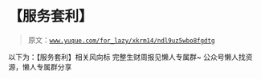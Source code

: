 # 【服务套利】

> 原文：[`www.yuque.com/for_lazy/xkrm14/ndl9uz5wbo8fgdtg`](https://www.yuque.com/for_lazy/xkrm14/ndl9uz5wbo8fgdtg)

<ne-p id="ud93d122a" data-lake-id="ud93d122a">以下为：【服务套利】相关风向标</ne-p> <ne-p id="u2b2e6e32" data-lake-id="u2b2e6e32">完整生财周报见懒人专属群~</ne-p> <ne-p id="u5fda7076" data-lake-id="u5fda7076">公众号懒人找资源，懒人专属群分享</ne-p>